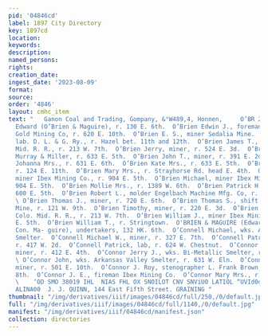```yaml
---
pid: '04846cd'
label: 1897 City Directory
key: 1897cd
location: 
keywords: 
description: 
named_persons: 
rights: 
creation_date: 
ingest_date: '2023-08-09'
format: 
source: 
order: '4846'
layout: cmhc_item
text: "   Ganon Coal and Trading, Gompany, &°W489,4, Honnen,     O’BR 223 o’co     O’Brien
  Edward (O’Brien & Maguire), r. 130 E. 6th.  O’Brien Edwin J., foreman Resurrection
  Gold Mining Co, r. 620 E. 10th.  O’Brien E. S., miner Sedalia Mine.  O’Brien James,
  lab. D. L. & G. Ry., r. Hazel bet. 11th and 12th.  O’Brien James T., fireman Colo.
  Mid. R. R., r. 213 W. 7th.  O’Brien Jerry, miner, r. 524 E. 3d.  O’Brien John, biksmith
  Murray & Miller, r. 633 E. 5th.  O’Brien John T., miner, r. 391 E. 2d.  O’Brien
  Johanna Mrs., r. 631 E. 6th.  O’Brien Kate Mrs., r. 633 E. 5th.  O’Brien Kennedy,
  r. 124 E. 11th.  O’Brien Mary Mrs., r. Strayhorse Rd. head E. 4th.  O’Brien Matthew,
  miner Ibex Mining Co., r. 904 E. 5th.  O’Brien Michael, miner Ibex Mining Co, r.
  904 E. 5th.  O’Brien Mollie Mrs., r. 1389 W. 6th.  O’Brien Patrick H., miner, bds.
  600 E. 5th.  O’Brien Robert L., molder Engelbach Machine Mfg. Co, r. 333 W. 3d.
  \ O’Brien Thomas J., miner, r. 720 E. 6th.  O’Brien Thomas S., shift boss Sedalia
  Mine, r. 121 W. 9th.  O’Brien Timothy, miner, r. 220 E. 3d.  O’Brien William, fireman
  Colo. Mid. R. R., r. 213 W. 7th.  O’Brien William J., miner Ibex Mining Co, r. 904
  E. 5th.  O’Brien William T., r. Stringtown.  O'BRIEN & MAGUIRE (Edward O’Brien and
  Con. Ma- guire), undertakers, 132 HK. 6th.  O’Connell Michael, wks. Arkansas Valley
  Smelter.  O’Connell Michael W., miner, r. 327 E. 7th.  O’Connell Patrick, miner,
  r. 417 W. 2d.  O’Connell Patrick, lab, r. 624 W. Chestnut.  O’Connor George W.,
  miner, r. 412 E. 4th.  O’Connor Jerry J., wks. Bi-Metallic Smelter, r. 409 W. Elm.
  \ O’Connor John, wks. Arkansas Valley Smelter, r. 631 W. Eln.  O’Connor John J.,
  miner, r. 501 E. 10th.  O’Connor J. Roy, stenographer L. Frank Brown, r. 217 E.
  8th.  O’Connor J. E., fireman Ibex Mining Co.  O’Connor Mary Mrs., r. 122 E. 4th.
  \    ‘OD SMO 38019 IHL  NIAS FHL OX SNOILOT CNV SNViU0 LATIOL “UVId0d GNV HLXIS
  ALINA00  J. J. QUINN, 144 East Fifth Street. GRAINING "
thumbnail: "/img/derivatives/iiif/images/04846cd/full/250,/0/default.jpg"
full: "/img/derivatives/iiif/images/04846cd/full/1140,/0/default.jpg"
manifest: "/img/derivatives/iiif/04846cd/manifest.json"
collection: directories
---
```

